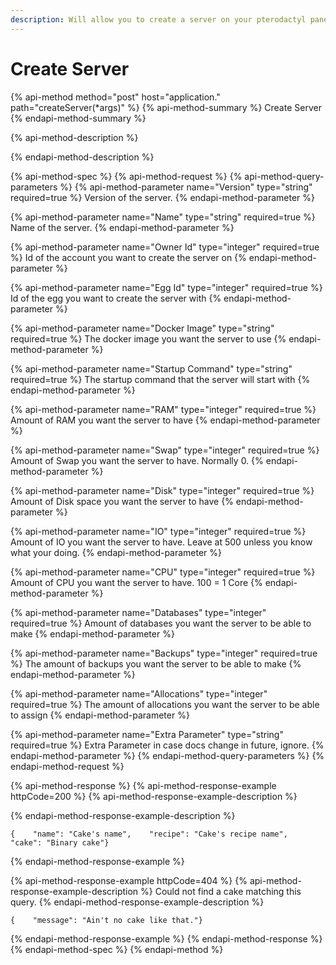 ```yaml
---
description: Will allow you to create a server on your pterodactyl panel.
---
```


# Create Server

{% api-method method="post" host="application." path="createServer\(\*args\)" %}
{% api-method-summary %}
Create Server
{% endapi-method-summary %}

{% api-method-description %}

{% endapi-method-description %}

{% api-method-spec %}
{% api-method-request %}
{% api-method-query-parameters %}
{% api-method-parameter name="Version" type="string" required=true %}
Version of the server.
{% endapi-method-parameter %}

{% api-method-parameter name="Name" type="string" required=true %}
Name of the server.
{% endapi-method-parameter %}

{% api-method-parameter name="Owner Id" type="integer" required=true %}
Id of the account you want to create the server on
{% endapi-method-parameter %}

{% api-method-parameter name="Egg Id" type="integer" required=true %}
Id of the egg you want to create the server with
{% endapi-method-parameter %}

{% api-method-parameter name="Docker Image" type="string" required=true %}
The docker image you want the server to use
{% endapi-method-parameter %}

{% api-method-parameter name="Startup Command" type="string" required=true %}
The startup command that the server will start with
{% endapi-method-parameter %}

{% api-method-parameter name="RAM" type="integer" required=true %}
Amount of RAM you want the server to have
{% endapi-method-parameter %}

{% api-method-parameter name="Swap" type="integer" required=true %}
Amount of Swap you want the server to have. Normally 0.
{% endapi-method-parameter %}

{% api-method-parameter name="Disk" type="integer" required=true %}
Amount of Disk space you want the server to have
{% endapi-method-parameter %}

{% api-method-parameter name="IO" type="integer" required=true %}
Amount of IO you want the server to have. Leave at 500 unless you know what your doing.
{% endapi-method-parameter %}

{% api-method-parameter name="CPU" type="integer" required=true %}
Amount of CPU you want the server to have. 100 = 1 Core
{% endapi-method-parameter %}

{% api-method-parameter name="Databases" type="integer" required=true %}
Amount of databases you want the server to be able to make
{% endapi-method-parameter %}

{% api-method-parameter name="Backups" type="integer" required=true %}
The amount of backups you want the server to be able to make
{% endapi-method-parameter %}

{% api-method-parameter name="Allocations" type="integer" required=true %}
 The amount of allocations you want the server to be able to assign
{% endapi-method-parameter %}

{% api-method-parameter name="Extra Parameter" type="string" required=true %}
Extra Parameter in case docs change in future, ignore.
{% endapi-method-parameter %}
{% endapi-method-query-parameters %}
{% endapi-method-request %}

{% api-method-response %}
{% api-method-response-example httpCode=200 %}
{% api-method-response-example-description %}

{% endapi-method-response-example-description %}

```
{    "name": "Cake's name",    "recipe": "Cake's recipe name",    "cake": "Binary cake"}
```
{% endapi-method-response-example %}

{% api-method-response-example httpCode=404 %}
{% api-method-response-example-description %}
Could not find a cake matching this query.
{% endapi-method-response-example-description %}

```
{    "message": "Ain't no cake like that."}
```
{% endapi-method-response-example %}
{% endapi-method-response %}
{% endapi-method-spec %}
{% endapi-method %}

